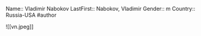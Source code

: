 Name:: Vladimir Nabokov
LastFirst:: Nabokov, Vladimir
Gender:: m
Country:: Russia-USA
#author

![[vn.jpeg]]